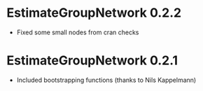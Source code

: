 # EstimateGroupNetwork 0.2.2

* Fixed some small nodes from cran checks


# EstimateGroupNetwork 0.2.1

* Included bootstrapping functions (thanks to Nils Kappelmann)

